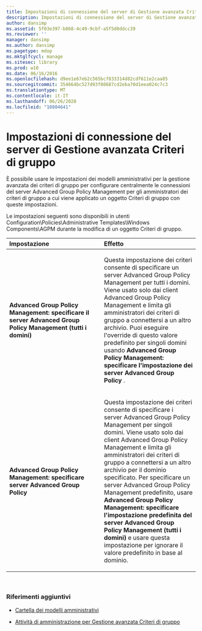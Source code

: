 ```yaml
---
title: Impostazioni di connessione del server di Gestione avanzata Criteri di gruppo
description: Impostazioni di connessione del server di Gestione avanzata Criteri di gruppo
author: dansimp
ms.assetid: 5f03e397-b868-4c49-9cbf-a5f5d0ddcc39
ms.reviewer: ''
manager: dansimp
ms.author: dansimp
ms.pagetype: mdop
ms.mktglfcycl: manage
ms.sitesec: library
ms.prod: w10
ms.date: 06/16/2016
ms.openlocfilehash: d9ee1e67eb2c565bcf833314d82cdf611e2caa85
ms.sourcegitcommit: 354664bc527d93f80687cd2eba70d1eea024c7c3
ms.translationtype: MT
ms.contentlocale: it-IT
ms.lasthandoff: 06/26/2020
ms.locfileid: "10804641"
---
```

# Impostazioni di connessione del server di Gestione avanzata Criteri di gruppo


È possibile usare le impostazioni dei modelli amministrativi per la gestione avanzata dei criteri di gruppo per configurare centralmente le connessioni del server Advanced Group Policy Management per gli amministratori dei criteri di gruppo a cui viene applicato un oggetto Criteri di gruppo con queste impostazioni.

Le impostazioni seguenti sono disponibili in utenti Configuration\\Policies\\Administrative Templates\\Windows Components\\AGPM durante la modifica di un oggetto Criteri di gruppo.

<table>
<colgroup>
<col width="50%" />
<col width="50%" />
</colgroup>
<thead>
<tr class="header">
<th align="left">Impostazione</th>
<th align="left">Effetto</th>
</tr>
</thead>
<tbody>
<tr class="odd">
<td align="left"><p><strong>Advanced Group Policy Management: specificare il server Advanced Group Policy Management (tutti i domini)</strong></p></td>
<td align="left"><p>Questa impostazione dei criteri consente di specificare un server Advanced Group Policy Management per tutti i domini. Viene usato solo dai client Advanced Group Policy Management e limita gli amministratori dei criteri di gruppo a connettersi a un altro archivio. Puoi eseguire l'override di questo valore predefinito per singoli domini usando <strong> Advanced Group Policy Management: specificare l'impostazione dei server Advanced Group Policy </strong> .</p></td>
</tr>
<tr class="even">
<td align="left"><p><strong>Advanced Group Policy Management: specificare server Advanced Group Policy</strong></p></td>
<td align="left"><p>Questa impostazione dei criteri consente di specificare i server Advanced Group Policy Management per singoli domini. Viene usato solo dai client Advanced Group Policy Management e limita gli amministratori dei criteri di gruppo a connettersi a un altro archivio per il dominio specificato. Per specificare un server Advanced Group Policy Management predefinito, usare <strong> Advanced Group Policy Management: specificare l'impostazione predefinita del server Advanced Group Policy Management (tutti i domini) </strong> e usare questa impostazione per ignorare il valore predefinito in base al dominio.</p></td>
</tr>
</tbody>
</table>

 

### Riferimenti aggiuntivi

-   [Cartella dei modelli amministrativi](administrative-templates-folder-agpm30ops.md)

-   [Attività di amministrazione per Gestione avanzata Criteri di gruppo](performing-agpm-administrator-tasks-agpm30ops.md)

 

 





